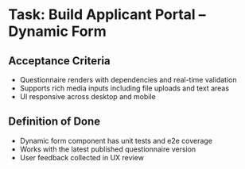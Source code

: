 # Task: Build Applicant Portal – Dynamic Form

## Acceptance Criteria
- Questionnaire renders with dependencies and real-time validation
- Supports rich media inputs including file uploads and text areas
- UI responsive across desktop and mobile

## Definition of Done
- Dynamic form component has unit tests and e2e coverage
- Works with the latest published questionnaire version
- User feedback collected in UX review
